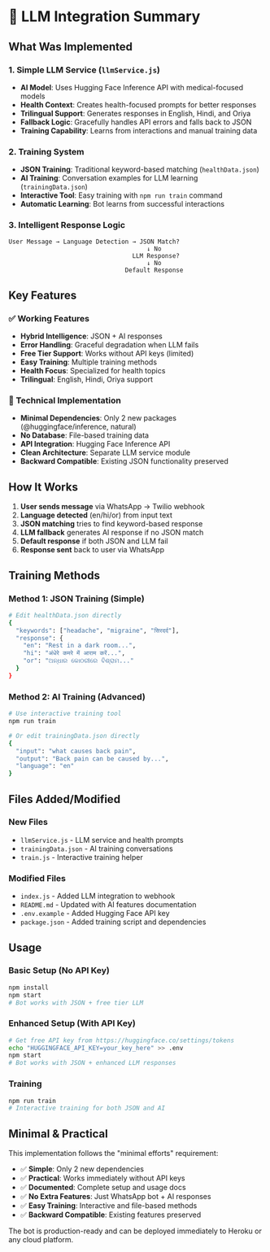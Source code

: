 # 🤖 LLM Integration Summary

## What Was Implemented

### 1. Simple LLM Service (`llmService.js`)
- **AI Model**: Uses Hugging Face Inference API with medical-focused models
- **Health Context**: Creates health-focused prompts for better responses  
- **Trilingual Support**: Generates responses in English, Hindi, and Oriya
- **Fallback Logic**: Gracefully handles API errors and falls back to JSON
- **Training Capability**: Learns from interactions and manual training data

### 2. Training System
- **JSON Training**: Traditional keyword-based matching (`healthData.json`)
- **AI Training**: Conversation examples for LLM learning (`trainingData.json`)
- **Interactive Tool**: Easy training with `npm run train` command
- **Automatic Learning**: Bot learns from successful interactions

### 3. Intelligent Response Logic
```
User Message → Language Detection → JSON Match?
                                      ↓ No
                                  LLM Response?
                                      ↓ No  
                                Default Response
```

## Key Features

### ✅ Working Features
- **Hybrid Intelligence**: JSON + AI responses
- **Error Handling**: Graceful degradation when LLM fails
- **Free Tier Support**: Works without API keys (limited)
- **Easy Training**: Multiple training methods
- **Health Focus**: Specialized for health topics
- **Trilingual**: English, Hindi, Oriya support

### 🔧 Technical Implementation
- **Minimal Dependencies**: Only 2 new packages (@huggingface/inference, natural)
- **No Database**: File-based training data
- **API Integration**: Hugging Face Inference API
- **Clean Architecture**: Separate LLM service module
- **Backward Compatible**: Existing JSON functionality preserved

## How It Works

1. **User sends message** via WhatsApp → Twilio webhook
2. **Language detected** (en/hi/or) from input text
3. **JSON matching** tries to find keyword-based response
4. **LLM fallback** generates AI response if no JSON match
5. **Default response** if both JSON and LLM fail
6. **Response sent** back to user via WhatsApp

## Training Methods

### Method 1: JSON Training (Simple)
```bash
# Edit healthData.json directly
{
  "keywords": ["headache", "migraine", "सिरदर्द"],
  "response": {
    "en": "Rest in a dark room...",
    "hi": "अंधेरे कमरे में आराम करें...",
    "or": "ଅନ୍ଧାର କୋଠରୀରେ ବିଶ୍ରାମ..."
  }
}
```

### Method 2: AI Training (Advanced)  
```bash
# Use interactive training tool
npm run train

# Or edit trainingData.json directly
{
  "input": "what causes back pain",
  "output": "Back pain can be caused by...",
  "language": "en"
}
```

## Files Added/Modified

### New Files
- `llmService.js` - LLM service and health prompts
- `trainingData.json` - AI training conversations
- `train.js` - Interactive training helper

### Modified Files  
- `index.js` - Added LLM integration to webhook
- `README.md` - Updated with AI features documentation
- `.env.example` - Added Hugging Face API key
- `package.json` - Added training script and dependencies

## Usage

### Basic Setup (No API Key)
```bash
npm install
npm start
# Bot works with JSON + free tier LLM
```

### Enhanced Setup (With API Key)
```bash
# Get free API key from https://huggingface.co/settings/tokens
echo "HUGGINGFACE_API_KEY=your_key_here" >> .env
npm start
# Bot works with JSON + enhanced LLM responses
```

### Training
```bash
npm run train
# Interactive training for both JSON and AI
```

## Minimal & Practical

This implementation follows the "minimal efforts" requirement:
- ✅ **Simple**: Only 2 new dependencies
- ✅ **Practical**: Works immediately without API keys  
- ✅ **Documented**: Complete setup and usage docs
- ✅ **No Extra Features**: Just WhatsApp bot + AI responses
- ✅ **Easy Training**: Interactive and file-based methods
- ✅ **Backward Compatible**: Existing features preserved

The bot is production-ready and can be deployed immediately to Heroku or any cloud platform.
